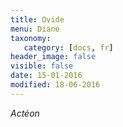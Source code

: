 ```yaml
---
title: Ovide 
menu: Diane
taxonomy:
   category: [docs, fr]
header_image: false
visible: false
date: 15-01-2016
modified: 18-06-2016
---
```



*Actéon*